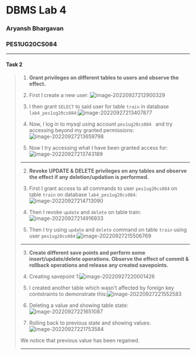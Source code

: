 #  DBMS Lab 4

### Aryansh Bhargavan

### PES1UG20CS084

---

#### Task 2

>1) **Grant privileges on different tables to users and observe the effect.**
>
>   1) First I create a new user: ![image-20220927212900329](C:\Users\Aryansh\AppData\Roaming\Typora\typora-user-images\image-20220927212900329.png) 
>   2) I then grant `SELECT` to said user for table `train` in database `lab4_pes1ug20cs084`:![image-20220927213407877](C:\Users\Aryansh\AppData\Roaming\Typora\typora-user-images\image-20220927213407877.png)
>   3) Now, I log in to mysql using account `pes1ug20cs084 ` and try accessing beyond my granted permissions:![image-20220927213659798](C:\Users\Aryansh\AppData\Roaming\Typora\typora-user-images\image-20220927213659798.png)
>   4) Now I try accessing what I have been granted access for:![image-20220927213743189](C:\Users\Aryansh\AppData\Roaming\Typora\typora-user-images\image-20220927213743189.png)
>
>   ---
>
>2) **Revoke UPDATE & DELETE privileges on any tables and observe the effect if any deletion/updation is performed.**
>
>   1) First I grant access to all commands to user `pes1ug20cs084` on table `train` on database `lab4_pes1ug20cs084`:![image-20220927214713090](C:\Users\Aryansh\AppData\Roaming\Typora\typora-user-images\image-20220927214713090.png)
>   2) Then I revoke `update` and `delete` on table train:![image-20220927214916933](C:\Users\Aryansh\AppData\Roaming\Typora\typora-user-images\image-20220927214916933.png)
>   3) Then I try using `update` and `delete` command on table `train` using user `pes1ug20cs084`:![image-20220927215506769](C:\Users\Aryansh\AppData\Roaming\Typora\typora-user-images\image-20220927215506769.png)
>
>   ---
>
>3) **Create different save points and perform some insert/update/delete operations. Observe the
>   effect of commit & rollback operations and release any created savepoints.**
>
>   1) Creating savepoint 1:![image-20220927220001426](C:\Users\Aryansh\AppData\Roaming\Typora\typora-user-images\image-20220927220001426.png)
>   2) I created another table which wasn't affected by foreign key contstraints to demonstrate this:![image-20220927221552583](C:\Users\Aryansh\AppData\Roaming\Typora\typora-user-images\image-20220927221552583.png)
>   3) Deleting a value and showing table state:![image-20220927221651087](C:\Users\Aryansh\AppData\Roaming\Typora\typora-user-images\image-20220927221651087.png)
>   4) Rolling back to previous state and showing values:![image-20220927221753584](C:\Users\Aryansh\AppData\Roaming\Typora\typora-user-images\image-20220927221753584.png)
>
>   We notice that previous value has been regained.
>
>   ---